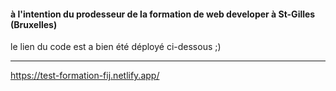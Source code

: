 #### à l'intention du prodesseur de la formation de web developer à St-Gilles (Bruxelles)

le lien du code est a bien été déployé ci-dessous ;)
___
https://test-formation-fij.netlify.app/
